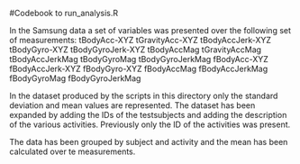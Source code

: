 #Codebook to run_analysis.R

In the Samsung data a set of variables was presented over the following set of measurements:
tBodyAcc-XYZ
tGravityAcc-XYZ
tBodyAccJerk-XYZ
tBodyGyro-XYZ
tBodyGyroJerk-XYZ
tBodyAccMag
tGravityAccMag
tBodyAccJerkMag
tBodyGyroMag
tBodyGyroJerkMag
fBodyAcc-XYZ
fBodyAccJerk-XYZ
fBodyGyro-XYZ
fBodyAccMag
fBodyAccJerkMag
fBodyGyroMag
fBodyGyroJerkMag

In the dataset produced by the scripts in this directory only the standard deviation and mean values are represented.
The dataset has been expanded by adding the IDs of the testsubjects and adding the description of the various activities. Previously only the ID of the activities was present.

The data has been grouped by subject and activity and the mean has been calculated over te measurements.

